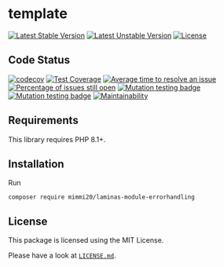 # template

[![Latest Stable Version](https://poser.pugx.org/mimmi20/laminas-module-errorhandling/v/stable?format=flat-square)](https://packagist.org/packages/mimmi20/laminas-module-errorhandling)
[![Latest Unstable Version](https://poser.pugx.org/mimmi20/laminas-module-errorhandling/v/unstable?format=flat-square)](https://packagist.org/packages/mimmi20/laminas-module-errorhandling)
[![License](https://poser.pugx.org/mimmi20/laminas-module-errorhandling/license?format=flat-square)](https://packagist.org/packages/mimmi20/laminas-module-errorhandling)

## Code Status

[![codecov](https://codecov.io/gh/mimmi20/laminas-module-errorhandling/branch/master/graph/badge.svg)](https://codecov.io/gh/mimmi20/laminas-module-errorhandling)
[![Test Coverage](https://api.codeclimate.com/v1/badges/b94df28f12ae1d68f6b4/test_coverage)](https://codeclimate.com/github/mimmi20/laminas-module-errorhandling/test_coverage)
[![Average time to resolve an issue](https://isitmaintained.com/badge/resolution/mimmi20/laminas-module-errorhandling.svg)](https://isitmaintained.com/project/mimmi20/laminas-module-errorhandling "Average time to resolve an issue")
[![Percentage of issues still open](https://isitmaintained.com/badge/open/mimmi20/laminas-module-errorhandling.svg)](https://isitmaintained.com/project/mimmi20/laminas-module-errorhandling "Percentage of issues still open")
[![Mutation testing badge](https://img.shields.io/endpoint?style=flat&url=https%3A%2F%2Fbadge-api.stryker-mutator.io%2Fgithub.com%2Fmimmi20%2Flaminas-module-errorhandling%2Fmaster)](https://dashboard.stryker-mutator.io/reports/github.com/mimmi20/laminas-module-errorhandling/master)
[![Mutation testing badge](https://img.shields.io/endpoint?style=flat&url=https%3A%2F%2Fbadge-api.stryker-mutator.io%2Fgithub.com%2Fmimmi20%2Flaminas-module-errorhandling%2Fmaster)](https://dashboard.stryker-mutator.io/reports/github.com/mimmi20/laminas-module-errorhandling/master)
[![Maintainability](https://api.codeclimate.com/v1/badges/b94df28f12ae1d68f6b4/maintainability)](https://codeclimate.com/github/mimmi20/laminas-module-errorhandling/maintainability)

## Requirements

This library requires PHP 8.1+.

## Installation

Run

```shell
composer require mimmi20/laminas-module-errorhandling
```

## License

This package is licensed using the MIT License.

Please have a look at [`LICENSE.md`](LICENSE.md).
